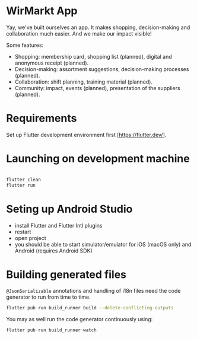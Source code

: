 # WirMarkt App

Yay, we've built ourselves an app. It makes shopping, decision-making and collaboration much easier. And we make our impact visible!

Some features:

* Shopping: membership card, shopping list (planned), digital and anonymous receipt (planned).
* Decision-making: assortment suggestions, decision-making processes (planned).
* Collaboration: shift planning, training material (planned).
* Community: impact, events (planned), presentation of the suppliers (planned).

# Requirements

Set up Flutter development environment first [https://flutter.dev/].

# Launching on development machine

```bash

flutter clean
flutter run

```

# Seting up Android Studio

* install Flutter and Flutter Intl plugins
* restart
* open project
* you should be able to start simulator/emulator for iOS (macOS only) and Android (requires Android SDK)

# Building generated files 

`@JsonSerializable` annotations and handling of i18n files need the code generator to run from time to time.

```bash
flutter pub run build_runner build --delete-conflicting-outputs
```

You may as well run the code generator continuously using:


```bash
flutter pub run build_runner watch
```
